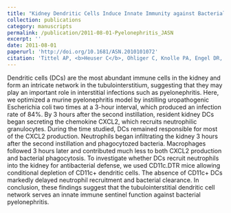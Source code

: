 ```yaml
---
title: "Kidney Dendritic Cells Induce Innate Immunity against Bacterial Pyelonephritis"
collection: publications
category: manuscripts
permalink: /publication/2011-08-01-Pyelonephritis_JASN
excerpt: ''
date: 2011-08-01
paperurl: 'http://doi.org/10.1681/ASN.2010101072'
citation: 'Tittel AP, <b>Heuser C</b>, Ohliger C, Knolle PA, Engel DR, Kurts C. 2011. Kidney dendritic cells rapidly induce innate immunity against bacterial pyelonephritis. J Am Soc Nephrol. Aug 1, 2011 22: 1435-1441'
---
```


Dendritic cells (DCs) are the most abundant immune cells in the kidney and form an intricate network in the tubulointerstitium, suggesting that they may play an important role in interstitial infections such as pyelonephritis. Here, we optimized a murine pyelonephritis model by instilling uropathogenic Escherichia coli two times at a 3-hour interval, which produced an infection rate of 84%. By 3 hours after the second instillation, resident kidney DCs began secreting the chemokine CXCL2, which recruits neutrophilic granulocytes. During the time studied, DCs remained responsible for most of the CXCL2 production. Neutrophils began infiltrating the kidney 3 hours after the second instillation and phagocytozed bacteria. Macrophages followed 3 hours later and contributed much less to both CXCL2 production and bacterial phagocytosis. To investigate whether DCs recruit neutrophils into the kidney for antibacterial defense, we used CD11c.DTR mice allowing conditional depletion of CD11c+ dendritic cells. The absence of CD11c+ DCs markedly delayed neutrophil recruitment and bacterial clearance. In conclusion, these findings suggest that the tubulointerstitial dendritic cell network serves an innate immune sentinel function against bacterial pyelonephritis.

